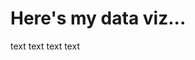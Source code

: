 # Here's my data viz...

text text text text 

<div class="flourish-embed flourish-chart" data-src="visualisation/11663005"><script src="https://public.flourish.studio/resources/embed.js"></script></div>
